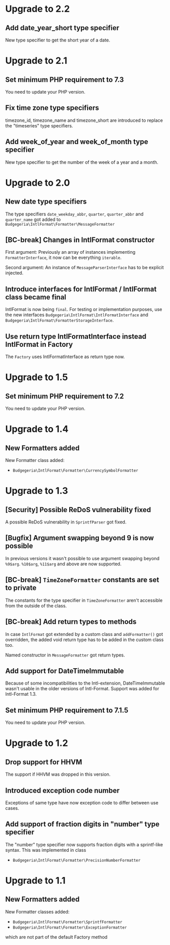 # Upgrade to 2.2

## Add date_year_short type specifier

New type specifier to get the short year of a date.

# Upgrade to 2.1

## Set minimum PHP requirement to 7.3

You need to update your PHP version.

## Fix time zone type specifiers

timezone_id, timezone_name and timezone_short are introduced to replace the
"timeseries" type specifiers.

## Add week_of_year and week_of_month type specifier

New type specifier to get the number of the week of a year and a month.

# Upgrade to 2.0

## New date type specifiers

The type specifiers `date_weekday_abbr`, `quarter`, `quarter_abbr` and `quarter_name`
got added to `Budgegeria\IntlFormat\Formatter\MessageFormatter`

## [BC-break] Changes in IntlFormat constructor

First argument: Previously an array of instances implementing `FormatterInterface`,
it now can be everything `iterable`.

Second argument: An instance of `MessageParserInterface` has to be explicit
injected.

## Introduce interfaces for IntlFormat / IntlFormat class became final

IntlFormat is now being `final`. For testing or implementation purposes,
use the new interfaces `Budgegeria\IntlFormat\IntlFormatInterface` and
`Budgegeria\IntlFormat\FormatterStorageInterface`.

## Use return type IntlFormatInterface instead IntlFormat in Factory

The `Factory` uses IntlFormatInterface as return type now.

# Upgrade to 1.5

## Set minimum PHP requirement to 7.2

You need to update your PHP version.

# Upgrade to 1.4

## New Formatters added

New Formatter class added:

 * `Budgegeria\IntlFormat\Formatter\CurrencySymbolFormatter`

# Upgrade to 1.3

## [Security] Possible ReDoS vulnerability fixed

A possible ReDoS vulnerability in `SprintfParser` got fixed.

## [Bugfix] Argument swapping beyond 9 is now possible

In previous versions it wasn't possible to use argument swapping beyond `%9$arg`.
`%10$arg`, `%11$arg` and above are now supported.

## [BC-break] `TimeZoneFormatter` constants are set to private

The constants for the type specifier in `TimeZoneFormatter` aren't accessible
from the outside of the class.

## [BC-break] Add return types to methods

In case `IntlFormat` got extended by a custom class and `addFormatter()` got
overridden, the added void return type has to be added in the custom class too.

Named constructor in `MessageFormatter` got return types.

## Add support for DateTimeImmutable

Because of some incompatibilities to the Intl-extension, DateTimeImmutable wasn't
usable in the older versions of Intl-Format. Support was added for Intl-Format 1.3.

## Set minimum PHP requirement to 7.1.5

You need to update your PHP version.

# Upgrade to 1.2

## Drop support for HHVM

The support if HHVM was dropped in this version.

## Introduced exception code number

Exceptions of same type have now exception code to differ between use cases.

## Add support of fraction digits in "number" type specifier

The "number" type specifier now supports fraction digits with a sprintf-like
syntax. This was implemented in class

 * `Budgegeria\IntlFormat\Formatter\PrecisionNumberFormatter`

# Upgrade to 1.1

## New Formatters added

New Formatter classes added:

 * `Budgegeria\IntlFormat\Formatter\SprintfFormatter`
 * `Budgegeria\IntlFormat\Formatter\ExceptionFormatter`

which are not part of the default Factory method